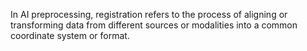 In AI preprocessing, registration refers to the process of aligning or transforming data from different sources or modalities into a common coordinate system or format.
